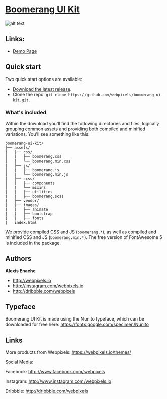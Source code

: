 # [Boomerang UI Kit](https://webpixels.github.io/boomerang-ui-kit/)

![alt text](https://preview.webpixels.io/public/boomerang-ui-kit/boomerang-ui-kit-cover.jpg "Boomerang UI Kit")

## Links:

+ [Demo Page](https://webpixels.github.io/boomerang-ui-kit/)


## Quick start

Two quick start options are available:

- [Download the latest release](https://github.com/webpixels/boomerang-ui-kit/archive/master.zip).
- Clone the repo: `git clone https://github.com/webpixels/boomerang-ui-kit.git`.

### What's included

Within the download you'll find the following directories and files, logically grouping common assets and providing both compiled and minified variations. You'll see something like this:

```
boomerang-ui-kit/
├── assets/
|   ├── css/
│   |   ├── boomerang.css
│   |   └── boomerang.min.css
|   ├── js/
│   |   ├── boomerang.js
│   |   └── boomerang.min.js
|   ├── scss/
│   |   ├── components
│   |   └── mixins
|   |   ├── utilities
|   |   ├── boomerang.scss
|   ├── vendor/
|   ├── images/
|   |   ├── animate
|   |   ├── bootstrap
|   |   ├── fonts
|   index.html

```

We provide compiled CSS and JS (`boomerang.*`), as well as compiled and minified CSS and JS (`boomerang.min.*`). The free version of FontAwesome 5 is included in the package.

## Authors

**Alexis Enache**

+ <http://webpixels.io>
+ <http://instagram.com/webpixels.io>
+ <http://dribbble.com/webpixels>

## Typeface

Boomerang UI Kit is made using the Nunito typeface, which can be downloaded for free here: https://fonts.google.com/specimen/Nunito

## Links

More products from Webpixels: <https://webpixels.io/themes/>

Social Media:

Facebook: <http://www.facebook.com/webpixels>

Instagram: <http://www.instagram.com/webpixels.io>

Dribbble: <http://dribbble.com/webpixels>
